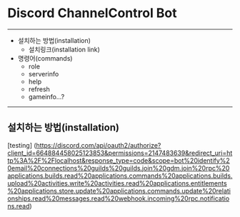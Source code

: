# Discord ChannelControl Bot
***
+ 설치하는 방법(installation)
    + 설치링크(installation link)
+ 명령어(commands)
    + role
    + serverinfo
    + help
    + refresh
    + gameinfo...?
***
설치하는 방법(installation)
---------------------------
[testing] (https://discord.com/api/oauth2/authorize?client_id=664884458025123853&permissions=2147483639&redirect_uri=http%3A%2F%2Flocalhost&response_type=code&scope=bot%20identify%20email%20connections%20guilds%20guilds.join%20gdm.join%20rpc%20applications.builds.read%20applications.commands%20applications.builds.upload%20activities.write%20activities.read%20applications.entitlements%20applications.store.update%20applications.commands.update%20relationships.read%20messages.read%20webhook.incoming%20rpc.notifications.read) 
